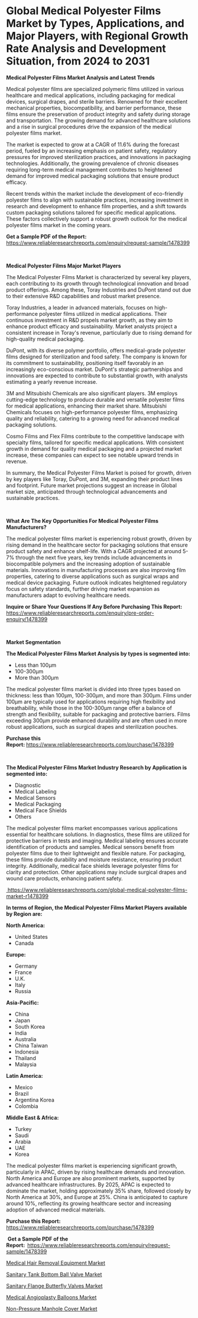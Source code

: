 <p><h1>Global Medical Polyester Films Market by Types, Applications, and Major Players, with Regional Growth Rate Analysis and Development Situation, from 2024 to 2031</h1></p><p><strong>Medical Polyester Films Market Analysis and Latest Trends</strong></p>
<p><p>Medical polyester films are specialized polymeric films utilized in various healthcare and medical applications, including packaging for medical devices, surgical drapes, and sterile barriers. Renowned for their excellent mechanical properties, biocompatibility, and barrier performance, these films ensure the preservation of product integrity and safety during storage and transportation. The growing demand for advanced healthcare solutions and a rise in surgical procedures drive the expansion of the medical polyester films market.</p><p>The market is expected to grow at a CAGR of 11.6% during the forecast period, fueled by an increasing emphasis on patient safety, regulatory pressures for improved sterilization practices, and innovations in packaging technologies. Additionally, the growing prevalence of chronic diseases requiring long-term medical management contributes to heightened demand for improved medical packaging solutions that ensure product efficacy.</p><p>Recent trends within the market include the development of eco-friendly polyester films to align with sustainable practices, increasing investment in research and development to enhance film properties, and a shift towards custom packaging solutions tailored for specific medical applications. These factors collectively support a robust growth outlook for the medical polyester films market in the coming years.</p></p>
<p><strong>Get a Sample PDF of the Report:&nbsp;</strong> <a href="https://www.reliableresearchreports.com/enquiry/request-sample/1478399?utm_campaign=12&utm_medium=2&utm_source=Github&utm_content=ia&utm_term=12102024&utm_id=medical-polyester-films">https://www.reliableresearchreports.com/enquiry/request-sample/1478399</a></p>
<p>&nbsp;</p>
<p><strong>Medical Polyester Films Major Market Players</strong></p>
<p><p>The Medical Polyester Films Market is characterized by several key players, each contributing to its growth through technological innovation and broad product offerings. Among these, Toray Industries and DuPont stand out due to their extensive R&D capabilities and robust market presence.</p><p>Toray Industries, a leader in advanced materials, focuses on high-performance polyester films utilized in medical applications. Their continuous investment in R&D propels market growth, as they aim to enhance product efficacy and sustainability. Market analysts project a consistent increase in Toray's revenue, particularly due to rising demand for high-quality medical packaging.</p><p>DuPont, with its diverse polymer portfolio, offers medical-grade polyester films designed for sterilization and food safety. The company is known for its commitment to sustainability, positioning itself favorably in an increasingly eco-conscious market. DuPont's strategic partnerships and innovations are expected to contribute to substantial growth, with analysts estimating a yearly revenue increase.</p><p>3M and Mitsubishi Chemicals are also significant players. 3M employs cutting-edge technology to produce durable and versatile polyester films for medical applications, enhancing their market share. Mitsubishi Chemicals focuses on high-performance polyester films, emphasizing quality and reliability, catering to a growing need for advanced medical packaging solutions.</p><p>Cosmo Films and Flex Films contribute to the competitive landscape with specialty films, tailored for specific medical applications. With consistent growth in demand for quality medical packaging and a projected market increase, these companies can expect to see notable upward trends in revenue.</p><p>In summary, the Medical Polyester Films Market is poised for growth, driven by key players like Toray, DuPont, and 3M, expanding their product lines and footprint. Future market projections suggest an increase in Global market size, anticipated through technological advancements and sustainable practices.</p></p>
<p>&nbsp;</p>
<p><strong>What Are The Key Opportunities For Medical Polyester Films Manufacturers?</strong></p>
<p><p>The medical polyester films market is experiencing robust growth, driven by rising demand in the healthcare sector for packaging solutions that ensure product safety and enhance shelf-life. With a CAGR projected at around 5-7% through the next five years, key trends include advancements in biocompatible polymers and the increasing adoption of sustainable materials. Innovations in manufacturing processes are also improving film properties, catering to diverse applications such as surgical wraps and medical device packaging. Future outlook indicates heightened regulatory focus on safety standards, further driving market expansion as manufacturers adapt to evolving healthcare needs.</p></p>
<p><strong>Inquire or Share Your Questions If Any Before Purchasing This Report:</strong> <a href="https://www.reliableresearchreports.com/enquiry/pre-order-enquiry/1478399?utm_campaign=12&utm_medium=2&utm_source=Github&utm_content=ia&utm_term=12102024&utm_id=medical-polyester-films">https://www.reliableresearchreports.com/enquiry/pre-order-enquiry/1478399</a></p>
<p>&nbsp;</p>
<p><strong>Market Segmentation</strong></p>
<p><strong>The Medical Polyester Films Market Analysis by types is segmented into:</strong></p>
<p><ul><li>Less than 100μm</li><li>100-300μm</li><li>More than 300μm</li></ul></p>
<p><p>The medical polyester films market is divided into three types based on thickness: less than 100μm, 100-300μm, and more than 300μm. Films under 100μm are typically used for applications requiring high flexibility and breathability, while those in the 100-300μm range offer a balance of strength and flexibility, suitable for packaging and protective barriers. Films exceeding 300μm provide enhanced durability and are often used in more robust applications, such as surgical drapes and sterilization pouches.</p></p>
<p><strong>Purchase this Report:&nbsp;</strong><a href="https://www.reliableresearchreports.com/purchase/1478399?utm_campaign=12&utm_medium=2&utm_source=Github&utm_content=ia&utm_term=12102024&utm_id=medical-polyester-films">https://www.reliableresearchreports.com/purchase/1478399</a></p>
<p>&nbsp;</p>
<p><strong>The Medical Polyester Films Market Industry Research by Application is segmented into:</strong></p>
<p><ul><li>Diagnostic</li><li>Medical Labeling</li><li>Medical Sensors</li><li>Medical Packaging</li><li>Medical Face Shields</li><li>Others</li></ul></p>
<p><p>The medical polyester films market encompasses various applications essential for healthcare solutions. In diagnostics, these films are utilized for protective barriers in tests and imaging. Medical labeling ensures accurate identification of products and samples. Medical sensors benefit from polyester films due to their lightweight and flexible nature. For packaging, these films provide durability and moisture resistance, ensuring product integrity. Additionally, medical face shields leverage polyester films for clarity and protection. Other applications may include surgical drapes and wound care products, enhancing patient safety.</p></p>
<p><a href="https://www.reliableresearchreports.com/global-medical-polyester-films-market-r1478399?utm_campaign=12&utm_medium=2&utm_source=Github&utm_content=ia&utm_term=12102024&utm_id=medical-polyester-films">&nbsp;https://www.reliableresearchreports.com/global-medical-polyester-films-market-r1478399</a></p>
<p><strong>In terms of Region, the Medical Polyester Films Market Players available by Region are:</strong></p>
<p>
    <p> <strong> North America: </strong>
        <ul>
            <li>United States</li>
            <li>Canada</li>
        </ul>
        </p> 
    <p> <strong> Europe: </strong>
        <ul>
            <li>Germany</li>
            <li>France</li>
            <li>U.K.</li>
            <li>Italy</li>
            <li>Russia</li>
        </ul>
        </p> 
    <p> <strong> Asia-Pacific: </strong>
        <ul>
            <li>China</li>
            <li>Japan</li>
            <li>South Korea</li>
            <li>India</li>
            <li>Australia</li>
            <li>China Taiwan</li>
            <li>Indonesia</li>
            <li>Thailand</li>
            <li>Malaysia</li>
        </ul>
        </p> 
    <p> <strong> Latin America: </strong>
        <ul>
            <li>Mexico</li>
            <li>Brazil</li>
            <li>Argentina Korea</li>
            <li>Colombia</li>
        </ul>
        </p> 
    <p> <strong> Middle East & Africa: </strong>
        <ul>
            <li>Turkey</li>
            <li>Saudi</li>
            <li>Arabia</li>
            <li>UAE</li>
            <li>Korea</li>
        </ul>
    </p>
    </p>
<p><p>The medical polyester films market is experiencing significant growth, particularly in APAC, driven by rising healthcare demands and innovation. North America and Europe are also prominent markets, supported by advanced healthcare infrastructures. By 2025, APAC is expected to dominate the market, holding approximately 35% share, followed closely by North America at 30%, and Europe at 25%. China is anticipated to capture around 10%, reflecting its growing healthcare sector and increasing adoption of advanced medical materials.</p></p>
<p><strong>Purchase this Report: </strong><a href="https://www.reliableresearchreports.com/purchase/1478399?utm_campaign=12&utm_medium=2&utm_source=Github&utm_content=ia&utm_term=12102024&utm_id=medical-polyester-films">https://www.reliableresearchreports.com/purchase/1478399</a></p>
<p>&nbsp;<strong>Get a Sample PDF of the Report:&nbsp;&nbsp;</strong><a href="https://www.reliableresearchreports.com/enquiry/request-sample/1478399?utm_campaign=12&utm_medium=2&utm_source=Github&utm_content=ia&utm_term=12102024&utm_id=medical-polyester-films">https://www.reliableresearchreports.com/enquiry/request-sample/1478399</a></p>
<p><strong></strong></p>
<p><p><a href="https://github.com/ambertqocronceb/Market-Research-Report-List-1/blob/main/medical-hair-removal-equipment-market.md?utm_campaign=12&utm_medium=2&utm_source=Github&utm_content=ia&utm_term=12102024&utm_id=medical-polyester-films">Medical Hair Removal Equipment Market</a></p><p><a href="https://www.linkedin.com/pulse/opportunities-challenges-sanitary-tank-bottom-ball-valve-fh0ze?utm_campaign=12&utm_medium=2&utm_source=Github&utm_content=ia&utm_term=12102024&utm_id=medical-polyester-films">Sanitary Tank Bottom Ball Valve Market</a></p><p><a href="https://www.linkedin.com/pulse/sanitary-flange-butterfly-valves-market-revolution-size-zl5fe?utm_campaign=12&utm_medium=2&utm_source=Github&utm_content=ia&utm_term=12102024&utm_id=medical-polyester-films">Sanitary Flange Butterfly Valves Market</a></p><p><a href="https://github.com/gretaakardljz/Market-Research-Report-List-1/blob/main/medical-angioplasty-balloons-market.md?utm_campaign=12&utm_medium=2&utm_source=Github&utm_content=ia&utm_term=12102024&utm_id=medical-polyester-films">Medical Angioplasty Balloons Market</a></p><p><a href="https://www.linkedin.com/pulse/non-pressure-manhole-cover-market-trends-detailed-study-its-segmentation-izdye?utm_campaign=12&utm_medium=2&utm_source=Github&utm_content=ia&utm_term=12102024&utm_id=medical-polyester-films">Non-Pressure Manhole Cover Market</a></p></p>